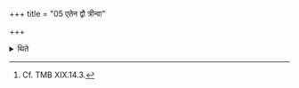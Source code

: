 +++
title = "05 एतेन द्वौ त्रीन्वा"

+++

<details><summary>थिते</summary>

5. (The Adhvaryu) should cause either two or three sacrificers to perform this (sacrifice).[^1]  

[^1]: Cf. TMB XIX.14.3. 
</details>
